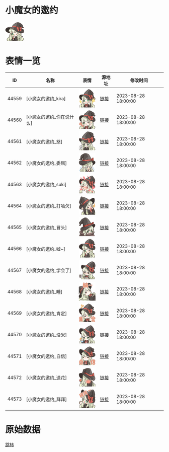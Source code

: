 # 小魔女的邀约

<img src="./cover.png" height="60" alt="cover" />

# 表情一览

|ID|名称|表情|源地址|修改时间|
|----|----|----|----|----|
|44559|[小魔女的邀约_kira]|<img src="./pic/044559_%5B小魔女的邀约_kira%5D.png" height="60" alt="kira"/>|[链接](https://i0.hdslb.com/bfs/garb/4718819a56f683233525dbd8ef8158e565bb7643.png)|2023-08-28 18:00:00|
|44560|[小魔女的邀约_你在说什么]|<img src="./pic/044560_%5B小魔女的邀约_你在说什么%5D.png" height="60" alt="你在说什么"/>|[链接](https://i0.hdslb.com/bfs/garb/c5411deeb366a469a5bbd68a59f600621b63f62a.png)|2023-08-28 18:00:00|
|44561|[小魔女的邀约_怒]|<img src="./pic/044561_%5B小魔女的邀约_怒%5D.png" height="60" alt="怒"/>|[链接](https://i0.hdslb.com/bfs/garb/d6715d9cd3624af7820661b84df073b2fb191440.png)|2023-08-28 18:00:00|
|44562|[小魔女的邀约_委屈]|<img src="./pic/044562_%5B小魔女的邀约_委屈%5D.png" height="60" alt="委屈"/>|[链接](https://i0.hdslb.com/bfs/garb/4ee7c5a77f6a68242e648b70ed61ab67a91ab8a2.png)|2023-08-28 18:00:00|
|44563|[小魔女的邀约_suki]|<img src="./pic/044563_%5B小魔女的邀约_suki%5D.png" height="60" alt="suki"/>|[链接](https://i0.hdslb.com/bfs/garb/3506201810d37225f8fe88c26e359e7a0bdd21ed.png)|2023-08-28 18:00:00|
|44564|[小魔女的邀约_打哈欠]|<img src="./pic/044564_%5B小魔女的邀约_打哈欠%5D.png" height="60" alt="打哈欠"/>|[链接](https://i0.hdslb.com/bfs/garb/321eaee5386408629c9176852f5a77a245ae6a13.png)|2023-08-28 18:00:00|
|44565|[小魔女的邀约_冒头]|<img src="./pic/044565_%5B小魔女的邀约_冒头%5D.png" height="60" alt="冒头"/>|[链接](https://i0.hdslb.com/bfs/garb/6f6f118357c36233183da264e6ca48cfed5210c3.png)|2023-08-28 18:00:00|
|44566|[小魔女的邀约_嘘~]|<img src="./pic/044566_%5B小魔女的邀约_嘘~%5D.png" height="60" alt="嘘~"/>|[链接](https://i0.hdslb.com/bfs/garb/73efcc025b62375675d3ddf30f4d470ce71b2091.png)|2023-08-28 18:00:00|
|44567|[小魔女的邀约_学会了]|<img src="./pic/044567_%5B小魔女的邀约_学会了%5D.png" height="60" alt="学会了"/>|[链接](https://i0.hdslb.com/bfs/garb/822bb38bad1dc45567fb32286af0e4ce383eae78.png)|2023-08-28 18:00:00|
|44568|[小魔女的邀约_睡]|<img src="./pic/044568_%5B小魔女的邀约_睡%5D.png" height="60" alt="睡"/>|[链接](https://i0.hdslb.com/bfs/garb/4503694e7e3788e507d43fb985a0c4d34a9cd89d.png)|2023-08-28 18:00:00|
|44569|[小魔女的邀约_肯定]|<img src="./pic/044569_%5B小魔女的邀约_肯定%5D.png" height="60" alt="肯定"/>|[链接](https://i0.hdslb.com/bfs/garb/4663f3e52427341aad6d7de10429c5e9ece8716f.png)|2023-08-28 18:00:00|
|44570|[小魔女的邀约_没米]|<img src="./pic/044570_%5B小魔女的邀约_没米%5D.png" height="60" alt="没米"/>|[链接](https://i0.hdslb.com/bfs/garb/c1626550fb7a70f4de930610cdefa3501e03e076.png)|2023-08-28 18:00:00|
|44571|[小魔女的邀约_自信]|<img src="./pic/044571_%5B小魔女的邀约_自信%5D.png" height="60" alt="自信"/>|[链接](https://i0.hdslb.com/bfs/garb/5ff3f231166eaaf3325435b66d55d7fad0190f58.png)|2023-08-28 18:00:00|
|44572|[小魔女的邀约_送花]|<img src="./pic/044572_%5B小魔女的邀约_送花%5D.png" height="60" alt="送花"/>|[链接](https://i0.hdslb.com/bfs/garb/48c3382ac9484353f60720569471cc52547f451f.png)|2023-08-28 18:00:00|
|44573|[小魔女的邀约_拜拜]|<img src="./pic/044573_%5B小魔女的邀约_拜拜%5D.png" height="60" alt="拜拜"/>|[链接](https://i0.hdslb.com/bfs/garb/8868992ee56243e945650f19142b2b9394b687a3.png)|2023-08-28 18:00:00|

# 原始数据

[跳转](./raw.json)

